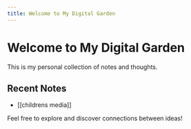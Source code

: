 ```yaml
---
title: Welcome to My Digital Garden
---
```


# Welcome to My Digital Garden

This is my personal collection of notes and thoughts.

## Recent Notes

- [[childrens media]]

Feel free to explore and discover connections between ideas!
